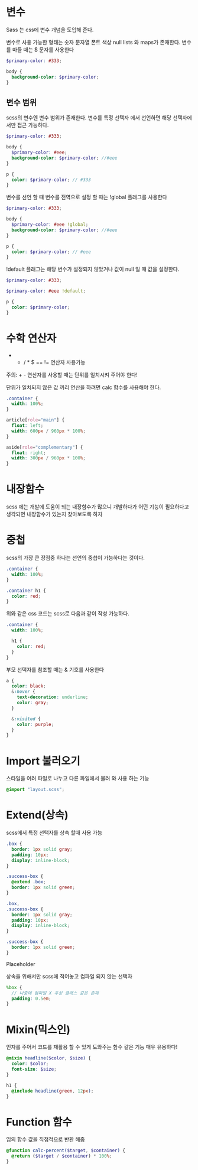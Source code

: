 # 변수

Sass 는 css에 변수 개념을 도입해 준다.

변수로 사용 가능한 형태는 숫자 문자열 폰트 색상 null lists 와 maps가 존재한다. 변수를 마들 때는 $ 문자를 사용한다

```scss
$primary-color: #333;

body {
  background-color: $primary-color;
}
```

## 변수 범위

scss의 변수엔 변수 범위가 존재한다. 변수를 특정 선택자 에서 선언하면 해당 선택자에서만 접근 가능하다.

```scss
$primary-color: #333;

body {
  $primary-color: #eee;
  background-color: $primary-color; //#eee
}

p {
  color: $primary-color; // #333
}
```

변수를 선언 할 때 변수를 전역으로 설정 할 때는 !global 플래그를 사용한다

```scss
$primary-color: #333;

body {
  $primary-color: #eee !global;
  background-color: $primary-color; //#eee
}

p {
  color: $primary-color; // #eee
}
```

!default 플래그는 해당 변수가 설정되지 않았거나 값이 null 일 때 값을 설정한다.

```scss
$primary-color: #333;

$primary-color: #eee !default;

p {
  color: $primary-color;
}
```

# 수학 연산자

- - / \* $ == != 연산자 사용가능

주의: + - 연산자를 사용할 때는 단위를 일치시켜 주어야 한다!

단위가 일치되지 않은 값 끼리 연산을 하려면 calc 함수를 사용해야 한다.

```scss
.container {
  width: 100%;
}

article[role="main"] {
  float: left;
  width: 600px / 960px * 100%;
}

aside[role="complementary"] {
  float: right;
  width: 300px / 960px * 100%;
}
```

# 내장함수

scss 에는 개발에 도움이 되는 내장함수가 많으니 개발하다가 어떤 기능이 필요하다고 생각되면 내장함수가 있는지 찾아보도록 하자

# 중첩

scss의 가장 큰 장점중 하나는 선언의 중첩이 가능하다는 것이다.

```css
.container {
  width: 100%;
}

.container h1 {
  color: red;
}
```

위와 같은 css 코드는 scss로 다음과 같이 작성 가능하다.

```scss
.container {
  width: 100%;

  h1 {
    color: red;
  }
}
```

부모 선택자를 참조할 때는 & 기호를 사용한다

```scss
a {
  color: black;
  &:hover {
    text-decoration: underline;
    color: gray;
  }

  &:visited {
    color: purple;
  }
}
```

# Import 불러오기

스타일을 여러 파일로 나누고 다른 파일에서 불러 와 사용 하는 기능

```scss
@import "layout.scss";
```

# Extend(상속)

scss에서 특정 선택자를 상속 할때 사용 가능

```scss
.box {
  border: 1px solid gray;
  padding: 10px;
  display: inline-block;
}

.success-box {
  @extend .box;
  border: 1px solid green;
}
```

```css
.box,
.success-box {
  border: 1px solid gray;
  padding: 10px;
  display: inline-block;
}

.success-box {
  border: 1px solid green;
}
```

Placeholder

상속을 위해서만 scss에 적어놓고 컴파일 되지 않는 선택자

```scss
%box {
  // 나중에 컴파일 X 추상 클래스 같은 존재
  padding: 0.5em;
}
```

# Mixin(믹스인)

인자를 주어서 코드를 재활용 할 수 있게 도와주는 함수 같은 기능 매우 유용하다!

```scss
@mixin headline($color, $size) {
  color: $color;
  font-size: $size;
}

h1 {
  @include headline(green, 12px);
}
```

# Function 함수

임의 함수 값을 직접적으로 반환 해줌

```scss
@function calc-percent($target, $container) {
  @return ($target / $container) * 100%;
}
```
